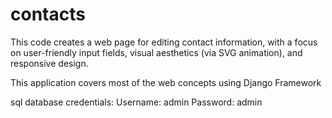 # contacts
This code creates a web page for editing contact information, with a focus on user-friendly input fields, visual aesthetics (via SVG animation), and responsive design. 

This application covers most of the web concepts using Django Framework

sql database credentials:
Username: admin
Password: admin

